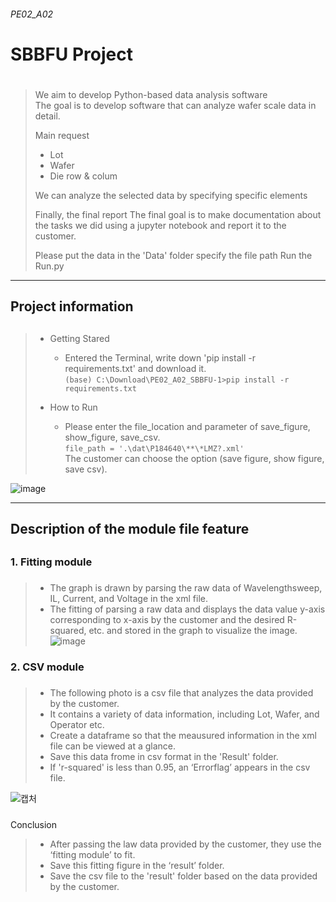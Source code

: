 <h6>PE02_A02<h6>
<h1> SBBFU Project <h1>
 
#####
> We aim to develop Python-based data analysis software \
> The goal is to develop software that can analyze wafer scale data in detail.
>
> Main request 
> + Lot
> + Wafer
> + Die row & colum
> 
> We can analyze the selected data by specifying specific elements
>
> Finally, the final report The final goal is to make documentation about the tasks 
> we did using a jupyter notebook and report it to the customer.
>
> Please put the data in the 'Data' folder specify the file path Run the Run.py 

 
***

<h2> Project information <h2>

#####
>* Getting Stared
>   + Entered the Terminal, write down 'pip install -r requirements.txt' and download it. \
>``(base) C:\Download\PE02_A02_SBBFU-1>pip install -r requirements.txt``
>
>
>* How to Run
>   + Please enter the file_location and parameter of save_figure, show_figure, save_csv. \
``file_path = '.\dat\P184640\**\*LMZ?.xml'``\
The customer can choose the option (save figure, show figure, save csv).
 
 ![image](https://user-images.githubusercontent.com/84078034/121302349-87472080-c934-11eb-8532-9d4e715bd922.png)
***



<h2> Description of the module file feature <h2>

 <h3> 1. Fitting module <h3>
 
#####
  >-   The graph is drawn by parsing the raw data of Wavelengthsweep, IL, Current, and Voltage in the xml file.
  >-   The fitting of parsing a raw data and displays the data value y-axis corresponding to x-axis by the customer and the desired R-squared, etc. and stored in the graph to visualize the image.
 ![image](https://user-images.githubusercontent.com/84078034/121302547-d2613380-c934-11eb-8ef4-6b330f316406.png)


 <h3> 2. CSV module <h3>
 
#####
  >- The following photo is a csv file that analyzes the data provided by the customer.
  >- It contains a variety of data information, including Lot, Wafer, and Operator etc.
  >- Create a dataframe so that the meausured information in the xml file can be viewed at a glance.
  >- Save this data frome in csv format in the 'Result' folder.
  >- If 'r-squared' is less than 0.95, an ‘Errorflag’ appears in the csv file.
 
 
 ![캡처](https://user-images.githubusercontent.com/80964488/117802539-903ec680-b290-11eb-969f-6fd459a8d594.PNG)
  

  #####
 Conclusion
   >- After passing the law data provided by the customer, they use the ‘fitting module’ to fit.
   >- Save this fitting figure in the ‘result’ folder.
   >- Save the csv file to the 'result' folder based on the data provided by the customer.
